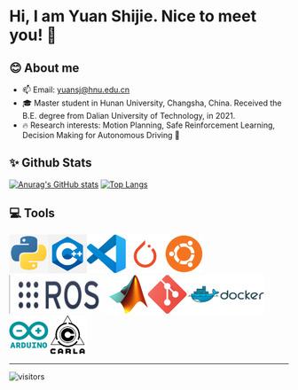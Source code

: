 <!--
 * @Author: wenqing-2021 yuansj@hnu.edu.cn
 * @Date: 2023-04-23 09:25:47
 * @LastEditors: wenqing-2021 yuansj@hnu.edu.cn
 * @LastEditTime: 2023-04-23 09:54:55
 * @FilePath: /wenqing-2021/README.md
 * @Description: github profile setting
-->
# Hi, I am Yuan Shijie. Nice to meet you! 👋

## 😊 About me
- 📫 Email: yuansj@hnu.edu.cn
- 🎓 Master student in Hunan University, Changsha, China. Received the B.E. degree from Dalian University of Technology, in 2021.
- 🔥 Research interests: Motion Planning, Safe Reinforcement Learning, Decision Making for Autonomous Driving 🚗

## ✨ Github Stats  
[![Anurag's GitHub stats](https://github-readme-stats.vercel.app/api?username=wenqing-2021&count_private=true&show_icons=true)](https://github.com/anuraghazra/github-readme-stats)
[![Top Langs](https://github-readme-stats.vercel.app/api/top-langs/?username=wenqing-2021&layout=default&hide_progress=false&langs_count=6)](https://github.com/anuraghazra/github-readme-stats)

## 💻 Tools
<img src="./icons/python.png" width = "70" height = "70" alt="python"/><img src="./icons/c++.png" width = "70" height = "70" alt="python"/><img src="./icons/vscode.png" width = "70" height = "70" alt="python"/><img src="./icons/pytorch.png" width = "70" height = "70" alt="python"/><img src="./icons/ubuntu.png" width = "70" height = "70" alt="python"/><img src="./icons/ros.png" width = "180" height = "70" alt="python" /><img src="./icons/matlab.png" width = "70" height = "70" alt="python" /><img src="./icons/git.png" width = "70" height = "70" alt="python" /><img src="./icons/docker.png" width = "140" height = "70" alt="python" /><img src="./icons/arduino.png" width = "70" height = "70" alt="python"/><img src="./icons/carla.png" width = "70" height = "70" alt="python"/>

---
![visitors](https://visitor-badge.glitch.me/badge?page_id=wenqing-2021&left_color=blue&right_color=red)
<!--
**wenqing-2021/wenqing-2021** is a ✨ _special_ ✨ repository because its `README.md` (this file) appears on your GitHub profile.

Here are some ideas to get you started:

- 🔭 I’m currently working on ...
- 🌱 I’m currently learning ...
- 👯 I’m looking to collaborate on ...
- 🤔 I’m looking for help with ...
- 💬 Ask me about ...
- 📫 How to reach me: ...
- 😄 Pronouns: ...
- ⚡ Fun fact: ...
-->
